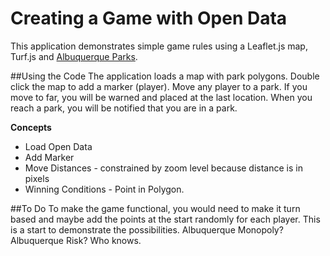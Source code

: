 # Creating a Game with Open Data
This application demonstrates simple game rules using a Leaflet.js map, Turf.js and [Albuquerque Parks](http://www.cabq.gov/abq-data).

##Using the Code
The application loads a map with park polygons. Double click the map to add a marker (player). Move any player to a park. If you move to far, you will be warned and placed at the last location. When you reach a park, you will be notified that you are in a park.

**Concepts**
* Load Open Data
* Add Marker
* Move Distances - constrained by zoom level because distance is in pixels
* Winning Conditions - Point in Polygon.

##To Do
To make the game functional, you would need to make it turn based and maybe add the points at the start randomly for each player. This is a start to demonstrate the possibilities.  Albuquerque Monopoly? Albuquerque Risk? Who knows.
